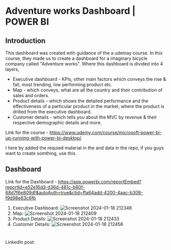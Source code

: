 # Adventure works Dashboard | POWER BI

## Introduction
This dashboard was created with guidance of the a udemay course. In this course, they made us to create a dashboard for a imaginary bicycle company called "Adventure works". Where this dashboard is divided into 4 layers, 

- Executive dashboard -  KPIs, other main factors which conveys the rise & fall, most trending, low performing product etc.
- Map - which conveys, what are all the country and their contribution of sales and orders.
- Product details - which shows the detailed performance and the effectiveness of a particular product in the market, where the product is drilled from the executive dashboard.
-  Customer details - which tells you about the MVC by revenue & their respective demographic details and more.

Link for the course - https://www.udemy.com/course/microsoft-power-bi-up-running-with-power-bi-desktop/

I here by added the requied material in the and data in the repo, if you guys want to create somthing, use this. 

## Dashboard
Link for the Dashboard - https://app.powerbi.com/reportEmbed?reportId=e52e16d3-d36d-481c-b60f-68d7f6e809df&autoAuth=true&ctid=ffa64add-4200-4aac-b308-f9d98e63c6fb

1. Executive Dashboard:
![Screenshot 2024-01-18 212346](https://github.com/karthikrishna24/Adventure-works_PowerBI/assets/111265282/7dc74b1d-0d21-4307-ba2f-f2ac9255a457)
2. Map:
![Screenshot 2024-01-18 212409](https://github.com/karthikrishna24/Adventure-works_PowerBI/assets/111265282/ef4891ec-3630-4c24-9e45-5a650ded6919)
3. Product Details: 
![Screenshot 2024-01-18 212433](https://github.com/karthikrishna24/Adventure-works_PowerBI/assets/111265282/4a59d89a-8bf7-476c-94b5-3b8047c3e60e)
4. Customer Details:
![Screenshot 2024-01-18 212456](https://github.com/karthikrishna24/Adventure-works_PowerBI/assets/111265282/fce3f2e5-a633-470f-8abd-f2ee98a4f0fc)

#
LinkedIn post: 
